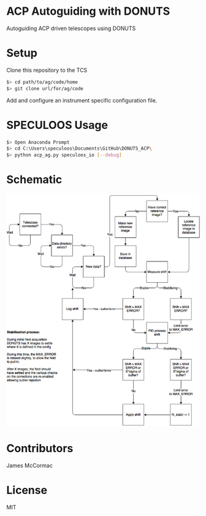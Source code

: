 # ACP Autoguiding with DONUTS

Autoguiding ACP driven telescopes using DONUTS

# Setup

Clone this repository to the TCS

```sh
$> cd path/to/ag/code/home
$> git clone url/for/ag/code
```

Add and configure an instrument specific configuration file.

# SPECULOOS Usage

```sh
$> Open Anaconda Prompt
$> cd C:\Users\speculoos\Documents\GitHub\DONUTS_ACP\
$> python acp_ag.py speculoos_io [--debug]
```

# Schematic

![Schematic](DONUTS_AG.png)

# Contributors

James McCormac

# License

MIT
